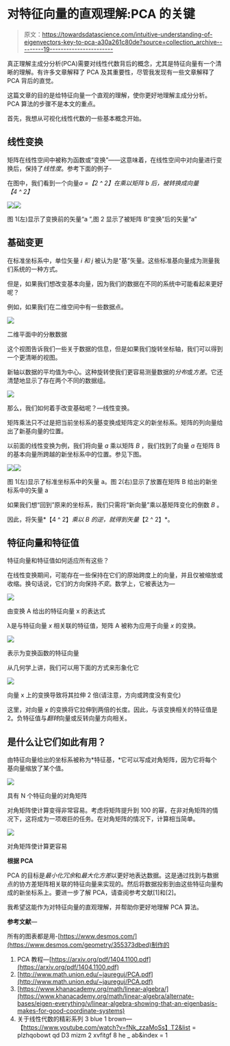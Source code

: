 # 对特征向量的直观理解:PCA 的关键

> 原文：<https://towardsdatascience.com/intuitive-understanding-of-eigenvectors-key-to-pca-a30a261c80de?source=collection_archive---------19----------------------->

真正理解主成分分析(PCA)需要对线性代数背后的概念，尤其是特征向量有一个清晰的理解。有许多文章解释了 PCA 及其重要性，尽管我发现有一些文章解释了 PCA 背后的直觉。

这篇文章的目的是给特征向量一个直观的理解，使你更好地理解主成分分析。PCA 算法的步骤不是本文的重点。

首先，我想从可视化线性代数的一些基本概念开始。

## **线性变换**

矩阵在线性空间中被称为函数或“变换”——这意味着，在线性空间中对向量进行变换后，保持了*线性度*。参考下面的例子-

在图中，我们看到一个向量*a =【2 ^ 2】*在乘以矩阵 b 后，被转换成向量*【4 ^ 2】*

![](img/c354304b4b2d8bd239e6a0645419d252.png)![](img/b7ca5f0399910175b45fda8b8b94fab2.png)

图 1(左)显示了变换前的矢量“a ”,图 2 显示了被矩阵 B“变换”后的矢量“a”

## **基础变更**

在标准坐标系中，单位矢量 *i 和 j* 被认为是“基”矢量。这些标准基向量成为测量我们系统的一种方式。

但是，如果我们想改变基本向量，因为我们的数据在不同的系统中可能看起来更好呢？

例如，如果我们在二维空间中有一些数据点。

![](img/ce8581821312d8d34449d07bc9a7e078.png)

二维平面中的分散数据

这个视图告诉我们一些关于数据的信息，但是如果我们旋转坐标轴，我们可以得到一个更清晰的视图。

新轴以数据的平均值为中心。这种旋转使我们更容易测量数据的*分布*或*方差*。它还清楚地显示了存在两个不同的数据组。

![](img/989e3a86ca5bd3f44b99dfeee5a196d6.png)

那么，我们如何着手改变基础呢？—线性变换。

矩阵乘法只不过是把当前坐标系的基变换成矩阵定义的新坐标系。矩阵的列向量给出了新基向量的位置。

以前面的线性变换为例，我们将向量 *a* 乘以矩阵 *B* ，我们找到了向量 *a* 在矩阵 B 的基本向量所跨越的新坐标系中的位置。参见下图。

![](img/c71c03807de234c342c24802ecf73890.png)![](img/c29dca66733cb8aef878a9156c43015f.png)

图 1(左)显示了标准坐标系中的矢量 a。图 2(右)显示了放置在矩阵 B 给出的新坐标系中的矢量 a

如果我们想“回到”原来的坐标系，我们只需将“新向量”乘以基矩阵变化的倒数 *B* 。

因此，将矢量*【4 ^ 2】*乘以 *B* 的逆，就得到矢量*【2 ^ 2】*。

## **特征向量和特征值**

特征向量和特征值如何适应所有这些？

在线性变换期间，可能存在一些保持在它们的原始跨度上的向量，并且仅被缩放或收缩。换句话说，它们的方向保持*不变*。数学上，它被表达为—

![](img/2b57ecd9474a09c0100ea4663cad54a7.png)

由变换 A 给出的特征向量 x 的表达式

λ是与特征向量 *x* 相关联的特征值，矩阵 A 被称为应用于向量 *x* 的变换。

![](img/286b10f2963575732a68b1c638714f64.png)

表示为变换函数的特征向量

从几何学上讲，我们可以用下面的方式来形象化它

![](img/5995707ba63f4169e06a5116e3175a64.png)

向量 x 上的变换导致将其拉伸 2 倍(请注意，方向或跨度没有变化)

这里，对向量 *x* 的变换将它拉伸到两倍的长度。因此，与该变换相关的特征值是 2。负特征值与*翻转*向量或反转向量方向相关。

## 是什么让它们如此有用？

由特征向量给出的坐标系被称为*特征基，*它可以写成对角矩阵，因为它将每个基向量缩放了某个值。

![](img/12ca2e540122e8bd91fcea64e30832fa.png)

具有 N 个特征向量的对角矩阵

对角矩阵使计算变得非常容易。考虑将矩阵提升到 100 的幂，在非对角矩阵的情况下，这将成为一项艰巨的任务。在对角矩阵的情况下，计算相当简单。

![](img/97c1afed6561097d91a170e80303fbce.png)

对角矩阵使计算更容易

**根据 PCA**

PCA 的目标是*最小化冗余*和*最大化方差*以更好地表达数据。这是通过找到与数据点的协方差矩阵相关联的特征向量来实现的。然后将数据投影到由这些特征向量构成的新坐标系上。要进一步了解 PCA，请查阅参考文献[1]和[2]。

我希望这能作为对特征向量的直观理解，并帮助你更好地理解 PCA 算法。

**参考文献**—

所有的图表都是用-[https://www.desmos.com/](https://www.desmos.com/geometry/355373dbed)制作的

1.  PCA 教程—[https://arxiv.org/pdf/1404.1100.pdf](https://arxiv.org/pdf/1404.1100.pdf)
2.  [http://www.math.union.edu/~jaureguj/PCA.pdf](http://www.math.union.edu/~jaureguj/PCA.pdf)
3.  [https://www.khanacademy.org/math/linear-algebra/](https://www.khanacademy.org/math/linear-algebra/alternate-bases/eigen-everything/v/linear-algebra-showing-that-an-eigenbasis-makes-for-good-coordinate-systems)
4.  关于线性代数的精彩系列 3 blue 1 brown—【https://www.youtube.com/watch?v=fNk_zzaMoSs】T2&list = plzhqobowt qd D3 mizm 2 xvfitgf 8 he _ ab&index = 1